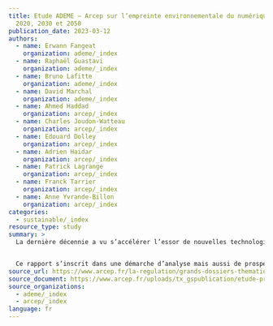 ```yaml
---
title: Etude ADEME – Arcep sur l’empreinte environnementale du numérique en
  2020, 2030 et 2050
publication_date: 2023-03-12
authors:
  - name: Erwann Fangeat
    organization: ademe/_index
  - name: Raphaël Guastavi
    organization: ademe/_index
  - name: Bruno Lafitte
    organization: ademe/_index
  - name: David Marchal
    organization: ademe/_index
  - name: Ahmed Haddad
    organization: arcep/_index
  - name: Charles Joudon-Watteau
    organization: arcep/_index
  - name: Edouard Dolley
    organization: arcep/_index
  - name: Adrien Haidar
    organization: arcep/_index
  - name: Patrick Lagrange
    organization: arcep/_index
  - name: Franck Tarrier
    organization: arcep/_index
  - name: Anne Yvrande-Billon
    organization: arcep/_index
categories:
  - sustainable/_index
resource_type: study
summary: >
  La dernière décennie a vu s’accélérer l’essor de nouvelles technologies qui ont marqué le paysage numérique de leur apport en rapidité, qualité et connectivité pour les contenus multimédias et les outils de communication. Alors que de nombreux domaines d’activité ont su profiter de ces nombreuses innovations (industrie 4.0, ecommerce, télécommunications etc.) pour se développer, cette croissance a toujours été couplée avec une augmentation significative des pressions sur l’environnement et les ressources naturelles.


  Ce rapport s’inscrit dans une démarche d’analyse mais aussi de prospection quant à l’avenir du numérique. Cette étude croise l’ensemble du périmètre, depuis les installations réseaux vers les terminaux tout en considérant les impacts des réseaux, équipements numériques et datacenters. Spécifiquement, la tâche 2 consiste en une évaluation des impacts du numérique en France selon la méthodologie d’Analyse du Cycle de Vie (ACV). Celle-ci porte sur les 3 tiers du numérique : les terminaux utilisateurs, les réseaux et les centres de données, et calcul un panel de 12 indicateurs d’impacts, dont notamment le changement climatique, la consommation de ressources naturelles, ou encore les particules fines. Les résultats sont présentés à l’échelle France, par habitant, et sont détaillés suivant différents niveaux d’analyse afin de disposer d’une interprétation plus fine et d’une meilleure compréhension des enjeux environnementaux directs associés au numérique en France. Enfin sont présentés des cas de calcul des impacts du numérique de foyers et entreprises types.
source_url: https://www.arcep.fr/la-regulation/grands-dossiers-thematiques-transverses/lempreinte-environnementale-du-numerique/etude-ademe-arcep-empreinte-environnemental-numerique-2020-2030-2050.html
source_document: https://www.arcep.fr/uploads/tx_gspublication/etude-prospective-2030-2050_mars2023.pdf
source_organizations:
  - ademe/_index
  - arcep/_index
language: fr
---
```

